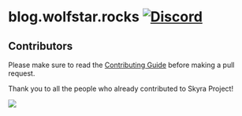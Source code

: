 # blog.wolfstar.rocks [![Discord](https://discord.com/api/guilds/254360814063058944/embed.png)](https://join.wolfstar.rocks)

## Contributors

Please make sure to read the [Contributing Guide][contributing] before making a pull request.

Thank you to all the people who already contributed to Skyra Project!

<a href="https://github.com/skyra-project/blog.wolfstar.rocks/graphs/contributors">
  <img src="https://contrib.rocks/image?repo=skyra-project/blog.wolfstar.rocks" />
</a>

[contributing]: https://github.com/skyra-project/.github/blob/main/.github/CONTRIBUTING.md
